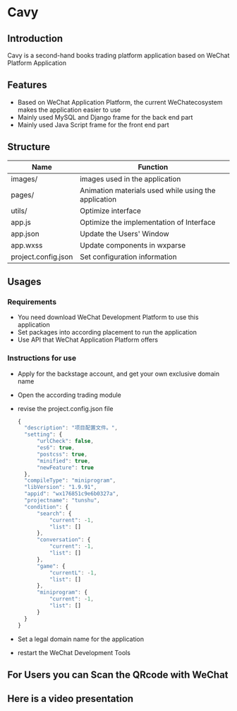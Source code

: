 # Cavy

## Introduction

Cavy is a second-hand books trading platform application based on WeChat Platform Application

## Features

- Based on WeChat Application Platform, the current WeChatecosystem makes the application easier to use
- Mainly used MySQL and Django frame for the back end part
- Mainly used Java Script  frame for the front end part

## Structure

| Name                | Function                                             |
| ------------------- | ---------------------------------------------------- |
| images/             | images used in the application                       |
| pages/              | Animation materials used while using the application |
| utils/              | Optimize interface                                   |
| app.js              | Optimize the implementation of Interface             |
| app.json            | Update the Users' Window                             |
| app.wxss            | Update components in wxparse                         |
| project.config.json | Set configuration information                        |

## Usages

### Requirements

- You need download WeChat Development Platform to use this application
- Set packages into according placement to run the application
- Use API that WeChat Application Platform offers

### Instructions for use

- Apply for the backstage account, and get your own exclusive domain name

- Open the according trading module

- revise the project.config.json file

  ```js
  {
  	"description": "项目配置文件。",
  	"setting": {
  		"urlCheck": false,
  		"es6": true,
  		"postcss": true,
  		"minified": true,
  		"newFeature": true
  	},
  	"compileType": "miniprogram",
  	"libVersion": "1.9.91",
  	"appid": "wx176851c9e6b0327a",
  	"projectname": "tunshu",
  	"condition": {
  		"search": {
  			"current": -1,
  			"list": []
  		},
  		"conversation": {
  			"current": -1,
  			"list": []
  		},
  		"game": {
  			"currentL": -1,
  			"list": []
  		},
  		"miniprogram": {
  			"current": -1,
  			"list": []
  		}
  	}
  }
  ```

- Set a legal domain name for the application
- restart the WeChat Development Tools

## For Users you can Scan the QRcode with WeChat

## Here is a video presentation


